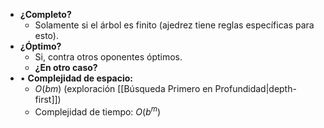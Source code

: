 - **¿Completo?** 
	- Solamente si el árbol es finito (ajedrez tiene reglas específicas para esto).  
- **¿Óptimo?**
	- Si, contra otros oponentes óptimos.
	- **¿En otro caso?** 
- • **Complejidad de espacio:** 
	- $O(bm)$ (exploración [[Búsqueda Primero en Profundidad|depth-first]])  
	- Complejidad de tiempo: $O(b^m)$
